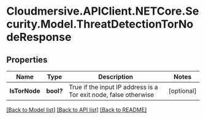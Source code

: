 # Cloudmersive.APIClient.NETCore.Security.Model.ThreatDetectionTorNodeResponse
## Properties

Name | Type | Description | Notes
------------ | ------------- | ------------- | -------------
**IsTorNode** | **bool?** | True if the input IP address is a Tor exit node, false otherwise | [optional] 

[[Back to Model list]](../README.md#documentation-for-models) [[Back to API list]](../README.md#documentation-for-api-endpoints) [[Back to README]](../README.md)

